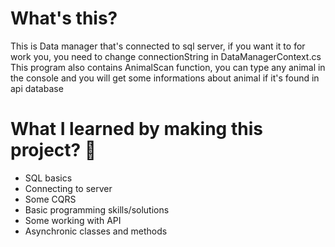 # What's this?

This is Data manager that's connected to sql server, if you want it to for work you, you need to change connectionString in DataManagerContext.cs
This program also contains AnimalScan function, you can type any animal in the console and you will get some informations about animal if it's found in api database

# What I learned by making this project? 📖

* SQL basics
* Connecting to server
* Some CQRS
* Basic programming skills/solutions
* Some working with API
* Asynchronic classes and methods
  
  
